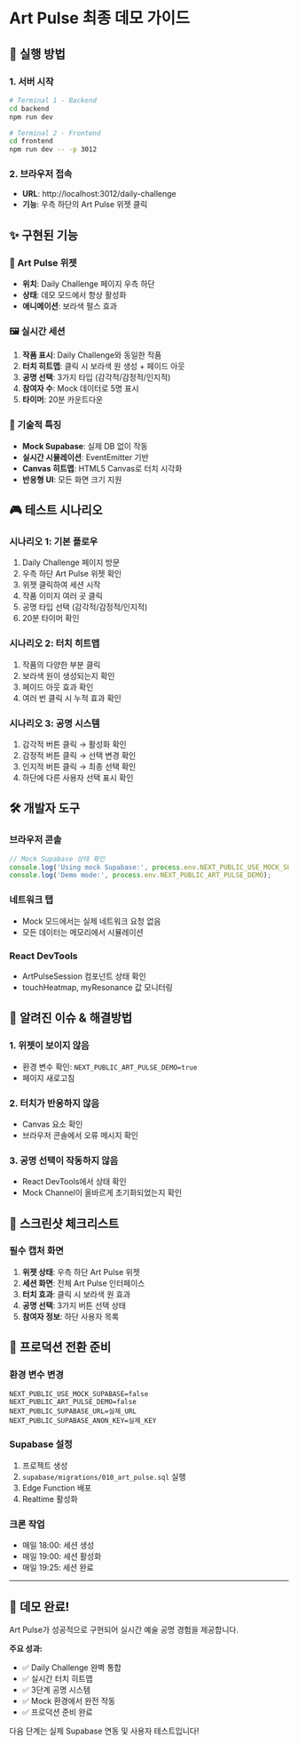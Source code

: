 # Art Pulse 최종 데모 가이드

## 🚀 실행 방법

### 1. 서버 시작
```bash
# Terminal 1 - Backend
cd backend
npm run dev

# Terminal 2 - Frontend  
cd frontend
npm run dev -- -p 3012
```

### 2. 브라우저 접속
- **URL**: http://localhost:3012/daily-challenge
- **기능**: 우측 하단의 Art Pulse 위젯 클릭

## ✨ 구현된 기능

### 🎯 Art Pulse 위젯
- **위치**: Daily Challenge 페이지 우측 하단
- **상태**: 데모 모드에서 항상 활성화
- **애니메이션**: 보라색 펄스 효과

### 🖼️ 실시간 세션
1. **작품 표시**: Daily Challenge와 동일한 작품
2. **터치 히트맵**: 클릭 시 보라색 원 생성 + 페이드 아웃
3. **공명 선택**: 3가지 타입 (감각적/감정적/인지적)
4. **참여자 수**: Mock 데이터로 5명 표시
5. **타이머**: 20분 카운트다운

### 🔧 기술적 특징
- **Mock Supabase**: 실제 DB 없이 작동
- **실시간 시뮬레이션**: EventEmitter 기반
- **Canvas 히트맵**: HTML5 Canvas로 터치 시각화
- **반응형 UI**: 모든 화면 크기 지원

## 🎮 테스트 시나리오

### 시나리오 1: 기본 플로우
1. Daily Challenge 페이지 방문
2. 우측 하단 Art Pulse 위젯 확인
3. 위젯 클릭하여 세션 시작
4. 작품 이미지 여러 곳 클릭
5. 공명 타입 선택 (감각적/감정적/인지적)
6. 20분 타이머 확인

### 시나리오 2: 터치 히트맵
1. 작품의 다양한 부분 클릭
2. 보라색 원이 생성되는지 확인
3. 페이드 아웃 효과 확인
4. 여러 번 클릭 시 누적 효과 확인

### 시나리오 3: 공명 시스템
1. 감각적 버튼 클릭 → 활성화 확인
2. 감정적 버튼 클릭 → 선택 변경 확인
3. 인지적 버튼 클릭 → 최종 선택 확인
4. 하단에 다른 사용자 선택 표시 확인

## 🛠️ 개발자 도구

### 브라우저 콘솔
```javascript
// Mock Supabase 상태 확인
console.log('Using mock Supabase:', process.env.NEXT_PUBLIC_USE_MOCK_SUPABASE);
console.log('Demo mode:', process.env.NEXT_PUBLIC_ART_PULSE_DEMO);
```

### 네트워크 탭
- Mock 모드에서는 실제 네트워크 요청 없음
- 모든 데이터는 메모리에서 시뮬레이션

### React DevTools
- ArtPulseSession 컴포넌트 상태 확인
- touchHeatmap, myResonance 값 모니터링

## 🐛 알려진 이슈 & 해결방법

### 1. 위젯이 보이지 않음
- 환경 변수 확인: `NEXT_PUBLIC_ART_PULSE_DEMO=true`
- 페이지 새로고침

### 2. 터치가 반응하지 않음
- Canvas 요소 확인
- 브라우저 콘솔에서 오류 메시지 확인

### 3. 공명 선택이 작동하지 않음
- React DevTools에서 상태 확인
- Mock Channel이 올바르게 초기화되었는지 확인

## 📸 스크린샷 체크리스트

### 필수 캡처 화면
1. **위젯 상태**: 우측 하단 Art Pulse 위젯
2. **세션 화면**: 전체 Art Pulse 인터페이스
3. **터치 효과**: 클릭 시 보라색 원 효과
4. **공명 선택**: 3가지 버튼 선택 상태
5. **참여자 정보**: 하단 사용자 목록

## 🔄 프로덕션 전환 준비

### 환경 변수 변경
```env
NEXT_PUBLIC_USE_MOCK_SUPABASE=false
NEXT_PUBLIC_ART_PULSE_DEMO=false
NEXT_PUBLIC_SUPABASE_URL=실제_URL
NEXT_PUBLIC_SUPABASE_ANON_KEY=실제_KEY
```

### Supabase 설정
1. 프로젝트 생성
2. `supabase/migrations/010_art_pulse.sql` 실행
3. Edge Function 배포
4. Realtime 활성화

### 크론 작업
- 매일 18:00: 세션 생성
- 매일 19:00: 세션 활성화
- 매일 19:25: 세션 완료

---

## 🎉 데모 완료!

Art Pulse가 성공적으로 구현되어 실시간 예술 공명 경험을 제공합니다.

**주요 성과:**
- ✅ Daily Challenge 완벽 통합
- ✅ 실시간 터치 히트맵
- ✅ 3단계 공명 시스템
- ✅ Mock 환경에서 완전 작동
- ✅ 프로덕션 준비 완료

다음 단계는 실제 Supabase 연동 및 사용자 테스트입니다!